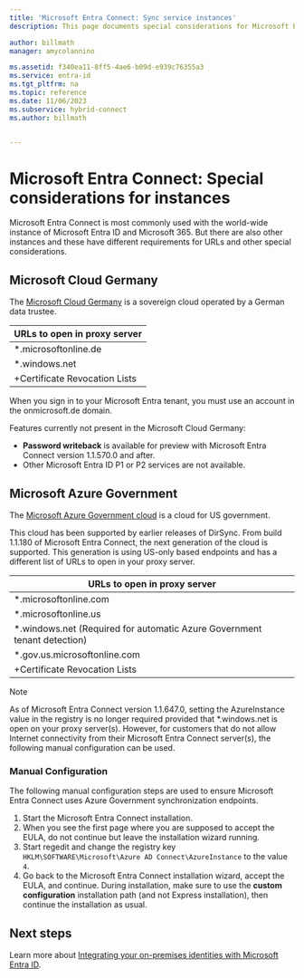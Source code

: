 ```yaml
---
title: 'Microsoft Entra Connect: Sync service instances'
description: This page documents special considerations for Microsoft Entra instances.

author: billmath
manager: amycolannino

ms.assetid: f340ea11-8ff5-4ae6-b09d-e939c76355a3
ms.service: entra-id
ms.tgt_pltfrm: na
ms.topic: reference
ms.date: 11/06/2023
ms.subservice: hybrid-connect
ms.author: billmath


---
```

# Microsoft Entra Connect: Special considerations for instances
Microsoft Entra Connect is most commonly used with the world-wide instance of Microsoft Entra ID and Microsoft 365. But there are also other instances and these have different requirements for URLs and other special considerations.

## Microsoft Cloud Germany
The [Microsoft Cloud Germany](https://www.microsoft.com/de-de/microsoft-cloud) is a sovereign cloud operated by a German data trustee.

| URLs to open in proxy server |
| --- |
| \*.microsoftonline.de |
| \*.windows.net |
| +Certificate Revocation Lists |

When you sign in to your Microsoft Entra tenant, you must use an account in the onmicrosoft.de domain.

Features currently not present in the Microsoft Cloud Germany:

* **Password writeback** is available for preview with Microsoft Entra Connect version 1.1.570.0 and after.
* Other Microsoft Entra ID P1 or P2 services are not available.

## Microsoft Azure Government
The [Microsoft Azure Government cloud](https://azure.microsoft.com/features/gov/) is a cloud for US government.

This cloud has been supported by earlier releases of DirSync. From build 1.1.180 of Microsoft Entra Connect, the next generation of the cloud is supported. This generation is using US-only based endpoints and has a different list of URLs to open in your proxy server.

| URLs to open in proxy server |
| --- |
| \*.microsoftonline.com |
| \*.microsoftonline.us |
| \*.windows.net (Required for automatic Azure Government tenant detection) |
| \*.gov.us.microsoftonline.com |
| +Certificate Revocation Lists |

> [!NOTE]
> As of Microsoft Entra Connect version 1.1.647.0, setting the AzureInstance value in the registry is no longer required provided that *.windows.net is open on your proxy server(s). However, for customers that do not allow Internet connectivity from their Microsoft Entra Connect server(s), the following manual configuration can be used.

### Manual Configuration

The following manual configuration steps are used to ensure Microsoft Entra Connect uses Azure Government synchronization endpoints.

1. Start the Microsoft Entra Connect installation.
2. When you see the first page where you are supposed to accept the EULA, do not continue but leave the installation wizard running.
3. Start regedit and change the registry key `HKLM\SOFTWARE\Microsoft\Azure AD Connect\AzureInstance` to the value `4`.
4. Go back to the Microsoft Entra Connect installation wizard, accept the EULA, and continue. During installation, make sure to use the **custom configuration** installation path (and not Express installation), then continue the installation as usual.

## Next steps
Learn more about [Integrating your on-premises identities with Microsoft Entra ID](../whatis-hybrid-identity.md).
